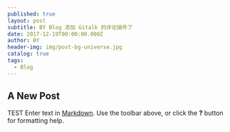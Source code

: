 ```yaml
---
published: true
layout: post
subtitle: BY Blog 添加 Gitalk 的评论插件了
date: 2017-12-19T00:00:00.000Z
author: BY
header-img: img/post-bg-universe.jpg
catalog: true
tags:
  - Blog
---
```

## A New Post
TEST
Enter text in [Markdown](http://daringfireball.net/projects/markdown/). Use the toolbar above, or click the **?** button for formatting help.
